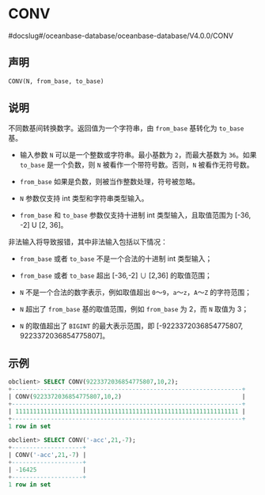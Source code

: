 CONV 
=========================
#docslug#/oceanbase-database/oceanbase-database/V4.0.0/CONV


声明 
-----------------------

```sql
CONV(N, from_base, to_base)
```



说明 
-----------------------

不同数基间转换数字。返回值为一个字符串，由 `from_base` 基转化为 `to_base` 基。

* 输入参数 `N` 可以是一个整数或字符串。最小基数为 `2`，而最大基数为 `36`。如果 `to_base` 是一个负数，则 `N` 被看作一个带符号数。否则，`N` 被看作无符号数。

  

* `from_base` 如果是负数，则被当作整数处理，符号被忽略。

  

* `N` 参数仅支持 int 类型和字符串类型输入。

  

* `from_base` 和 `to_base` 参数仅支持十进制 int 类型输入，且取值范围为 \[-36, -2\] U \[2, 36\]。

  




非法输入将导致报错，其中非法输入包括以下情况：

* `from_base` 或者 `to_base` 不是一个合法的十进制 int 类型输入；

  

* `from_base` 或者 `to_base` 超出 \[-36,-2\] ∪ \[2,36\] 的取值范围；

  

* `N` 不是一个合法的数字表示，例如取值超出 `0`～`9`，`a`～`z`，`A`～`Z` 的字符范围；

  

* `N` 超出了 `from_base` 基的取值范围，例如 `from_base` 为 2，而 `N` 取值为 3；

  

* `N` 的取值超出了 `BIGINT` 的最大表示范围，即 \[-9223372036854775807, 9223372036854775807\]。

  




示例 
-----------------------

```sql
obclient> SELECT CONV(9223372036854775807,10,2);
+-----------------------------------------------------------------+
| CONV(9223372036854775807,10,2)                                  |
+-----------------------------------------------------------------+
| 111111111111111111111111111111111111111111111111111111111111111 |
+-----------------------------------------------------------------+
1 row in set 

obclient> SELECT CONV('-acc',21,-7);
+--------------------+
| CONV('-acc',21,-7) |
+--------------------+
| -16425             |
+--------------------+
1 row in set 
```


